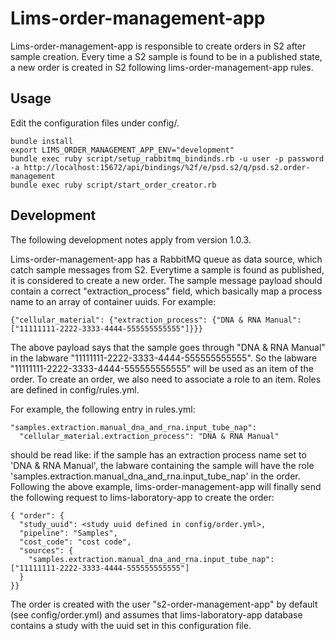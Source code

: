 # Lims-order-management-app

Lims-order-management-app is responsible to create orders in S2 after sample creation. 
Every time a S2 sample is found to be in a published state, a new order is created in S2 following lims-order-management-app rules.

## Usage

Edit the configuration files under config/.

    bundle install
    export LIMS_ORDER_MANAGEMENT_APP_ENV="development"
    bundle exec ruby script/setup_rabbitmq_bindinds.rb -u user -p password -a http://localhost:15672/api/bindings/%2f/e/psd.s2/q/psd.s2.order-management
    bundle exec ruby script/start_order_creator.rb 

## Development

The following development notes apply from version 1.0.3.

Lims-order-management-app has a RabbitMQ queue as data source, which catch sample messages from S2.
Everytime a sample is found as published, it is considered to create a new order. 
The sample message payload should contain a correct "extraction\_process" field, which basically 
map a process name to an array of container uuids. For example:

    {"cellular_material": {"extraction_process": {"DNA & RNA Manual": ["11111111-2222-3333-4444-555555555555"]}}}

The above payload says that the sample goes through "DNA & RNA Manual" in the labware "11111111-2222-3333-4444-555555555555".
So the labware "11111111-2222-3333-4444-555555555555" will be used as an item of the order.
To create an order, we also need to associate a role to an item. Roles are defined in config/rules.yml.

For example, the following entry in rules.yml:

    "samples.extraction.manual_dna_and_rna.input_tube_nap":
      "cellular_material.extraction_process": "DNA & RNA Manual"

should be read like: if the sample has an extraction process name set to 'DNA & RNA Manual', the labware containing the sample
will have the role 'samples.extraction.manual\_dna\_and\_rna.input\_tube\_nap' in the order.
Following the above example, lims-order-management-app will finally send the following request to lims-laboratory-app to create the order:

    { "order": {
      "study_uuid": <study uuid defined in config/order.yml>,
      "pipeline": "Samples",
      "cost_code": "cost code",
      "sources": {
        "samples.extraction.manual_dna_and_rna.input_tube_nap": ["11111111-2222-3333-4444-555555555555"]
      }
    }}

The order is created with the user "s2-order-management-app" by default (see config/order.yml) and assumes that lims-laboratory-app
database contains a study with the uuid set in this configuration file.
